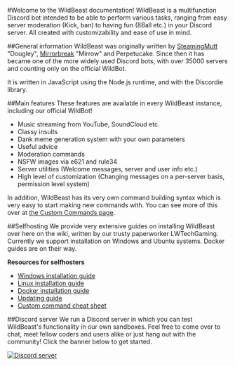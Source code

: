#Welcome to the WildBeast documentation!
WildBeast is a multifunction Discord bot intended to be able to perform various tasks, ranging from easy server moderation (Kick, ban) to having fun (8Ball etc.) in your Discord server. All created with customizability and ease of use in mind.

##General information
WildBeast was originally written by [SteamingMutt](https://github.com/SteamingMutt) "Dougley", [Mirrorbreak](https://github.com/Mirrorbreak) "Mirrow" and Perpetucake. Since then it has became one of the more widely used Discord bots, with over 35000 servers and counting only on the official WildBot.

It is written in JavaScript using the Node.js runtime, and with the Discordie library.

##Main features
These features are available in every WildBeast instance, including our official WildBot!

- Music streaming from YouTube, SoundCloud etc.
- Classy insults
- Dank meme generation system with your own parameters
- Useful advice
- Moderation commands
- NSFW images via e621 and rule34
- Server utilities (Welcome messages, server and user info etc.)
- High level of customization (Changing messages on a per-server basis, permission level system)

In addition, WildBeast has its very own command building syntax which is very easy to start making new commands with. You can see more of this over at [the Custom Commands page](custom_commands.md).

##Selfhosting
We provide very extensive guides on installing WildBeast over here on the wiki, written by our trusty paperworker LWTechGaming. Currently we support installation on Windows and Ubuntu systems. Docker guides are on their way.

**Resources for selfhosters**

- [Windows installation guide](install_windows.md)
- [Linux installation guide](install_linux.md)
- [Docker installation guide](install_docker.md)
- [Updating guide](updating.md)
- [Custom command cheat sheet](custom_commands.md)

##Discord server
We run a Discord server in which you can test WildBeast's functionality in our own sandboxes. Feel free to come over to chat, meet fellow coders and users alike or just hang out with the community! Click the banner below to get started.

  <a href="https://discord.gg/0cFoiR5QVh5LZlQO"><img src="https://discordapp.com/api/guilds/110462143152803840/widget.png?style=banner2" alt="Discord server"></a>
